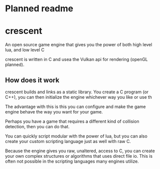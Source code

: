 
# Planned readme

# crescent
An open source game engine that gives you the power of both high level lua, and low level C

crescent is written in C and usea the Vulkan api for rendering (openGL planned). 

## How does it work
crescent builds and links as a static library. You create a C program (or C++), you can then initialize the engine whichever way you like or use th

The advantage with this is this you can configure and make the game engine behave the way you want for your game.

Perhaps you have a game that requires a different kind of collision detection, then you can do that.

You can quickly script modular with the power of lua, but you can also create your custom scripting language just as well with raw C.

Because the engine gives you raw, unaltered, access to C, you can create your own complex structures or algorithms that uses direct file io. This is often not possible in the scripting languages many engines utilize.


